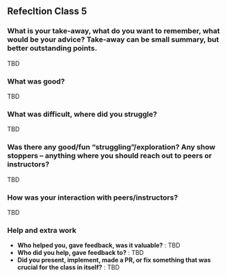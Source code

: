 
## Refecltion Class 5
### What is your take-away, what do you want to remember, what would be your advice? Take-away can be small summary, but better outstanding points.
TBD

### What was good?
TBD

### What was difficult, where did you struggle?
TBD

### Was there any good/fun “struggling”/exploration? Any show stoppers – anything where you should reach out to peers or instructors? 
TBD

### How was your interaction with peers/instructors?
TBD

### Help and extra work
  - **Who helped you, gave feedback, was it valuable?** : TBD 
  - **Who did you help, gave feedback to?** :  TBD
  - **Did you present, implement, made a PR, or fix something that was crucial for the class in itself?** : TBD

